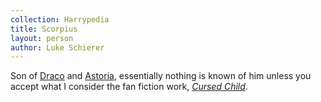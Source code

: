 ```yaml
---
collection: Harrypedia
title: Scorpius
layout: person
author: Luke Schierer
---
```


Son of [Draco] and [Astoria], essentially nothing is known of him unless you accept what I consider the fan fiction work, _[Cursed Child]_.

[Draco]: ../draco_lucius/
[Astoria]: ../../Greengrass/Astoria/
[Cursed Child]: https://www.librarything.com/work/23409259
